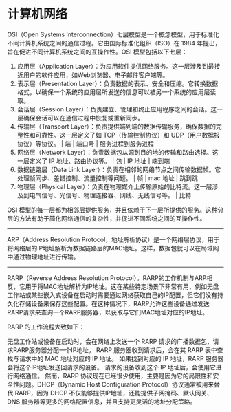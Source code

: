 # 计算机网络

OSI（Open Systems Interconnection）七层模型是一个概念模型，用于标准化不同计算机系统之间的通信过程。它由国际标准化组织（ISO）在 1984 年提出，旨在促进不同计算机系统之间的互操作性。OSI 模型包括以下七层：

1. 应用层（Application Layer）：为应用软件提供网络服务。这一层涉及到最接近用户的软件应用，如Web浏览器、电子邮件客户端等。
2. 表示层（Presentation Layer）：负责数据的表示、安全和压缩。它转换数据格式，以确保一个系统的应用层所发送的信息可以被另一个系统的应用层读取。
3. 会话层（Session Layer）：负责建立、管理和终止应用程序之间的会话。这一层确保会话可以在通信过程中恢复或重新同步。
4. 传输层（Transport Layer）：负责提供端到端的数据传输服务，确保数据的完整性和可靠性。这一层定义了如 TCP（传输控制协议）和 UDP（用户数据报协议）等协议。 | 端 | 端口号 | 服务进程到服务进程
5. 网络层（Network Layer）：负责数据包从源到目的地的传输和路由选择。这一层定义了 IP 地址、路由协议等。 | 包 | IP 地址 | 端到端
6. 数据链路层（Data Link Layer）：负责在相邻的网络节点之间传输数据帧。它处理帧同步、差错控制、流量控制等问题。 | 帧 | mac 地址 | 跳到跳
7. 物理层（Physical Layer）：负责在物理媒介上传输原始的比特流。这一层涉及到电气信号、光信号、物理连接器、网线、无线信号等。 | 比特

OSI 模型的每一层都为相邻层提供服务，并且依赖于下一层所提供的服务。这种分层的方法有助于简化网络通信的复杂性，并促进不同系统之间的互操作性。

- - -

ARP（Address Resolution Protocol，地址解析协议）是一个网络层协议，用于将网络层的IP地址解析为数据链路层的MAC地址。这样，数据包就可以在局域网中通过物理地址进行传输。

- - -

RARP（Reverse Address Resolution Protocol）。RARP的工作机制与ARP相反，它用于将MAC地址解析为IP地址。这在某些特定场景下非常有用，例如无盘工作站或某些嵌入式设备在启动时需要通过网络获取自己的IP配置，但它们没有持久化存储设备来保存这些配置。在这种情况下，RARP允许这些设备通过发送RARP请求来查询一个RARP服务器，以获取与它们MAC地址对应的IP地址。

RARP 的工作流程大致如下：

无盘工作站或设备在启动时，会在网络上发送一个 RARP 请求的广播数据包，请求RARP服务器分配一个IP地址。
RARP 服务器收到请求后，会在其 RARP 表中查找与请求中的 MAC 地址对应的 IP 地址。
如果找到对应的 IP 地址，RARP 服务器会将这个IP地址发送回请求的设备。
请求的设备收到这个 IP 地址后，会使用它进行网络通信。
然而，RARP 协议现在已经很少使用，主要是因为它的局限性和安全性问题。DHCP（Dynamic Host Configuration Protocol）协议通常被用来替代 RARP，因为 DHCP 不仅能够提供IP地址，还能提供子网掩码、默认网关、DNS 服务器等更多的网络配置信息，并且支持更灵活的地址分配策略。